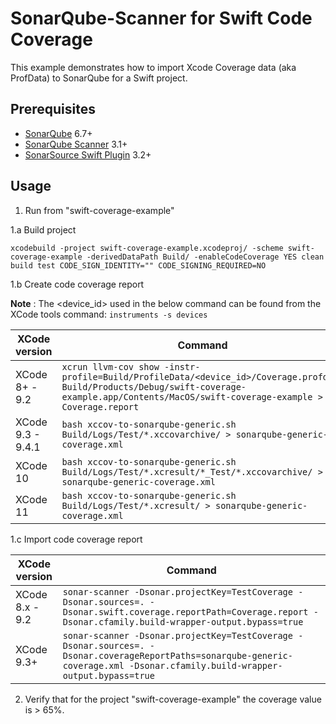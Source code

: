 # SonarQube-Scanner for Swift Code Coverage

This example demonstrates how to import Xcode Coverage data (aka ProfData) to SonarQube for a Swift project.

## Prerequisites

* [SonarQube](http://www.sonarqube.org/downloads/) 6.7+
* [SonarQube Scanner](http://docs.sonarqube.org/display/SCAN/Analyzing+with+SonarQube+Scanner) 3.1+
* [SonarSource Swift Plugin](http://redirect.sonarsource.com/plugins/swift.html) 3.2+

## Usage

1. Run from "swift-coverage-example"

1.a Build project

```shell
xcodebuild -project swift-coverage-example.xcodeproj/ -scheme swift-coverage-example -derivedDataPath Build/ -enableCodeCoverage YES clean build test CODE_SIGN_IDENTITY="" CODE_SIGNING_REQUIRED=NO
```

1.b Create code coverage report

**Note** : The <device_id> used in the below command can be found from the XCode tools command: `instruments -s devices`

XCode version | Command
--- | ---
XCode 8+ - 9.2 | `xcrun llvm-cov show -instr-profile=Build/ProfileData/<device_id>/Coverage.profdata Build/Products/Debug/swift-coverage-example.app/Contents/MacOS/swift-coverage-example > Coverage.report`
XCode 9.3 - 9.4.1 | `bash xccov-to-sonarqube-generic.sh Build/Logs/Test/*.xccovarchive/ > sonarqube-generic-coverage.xml`
XCode 10 | `bash xccov-to-sonarqube-generic.sh Build/Logs/Test/*.xcresult/*_Test/*.xccovarchive/ > sonarqube-generic-coverage.xml`
XCode 11 | `bash xccov-to-sonarqube-generic.sh Build/Logs/Test/*.xcresult/ > sonarqube-generic-coverage.xml`

1.c Import code coverage report

XCode version | Command
--- | ---
XCode 8.x - 9.2 | `sonar-scanner -Dsonar.projectKey=TestCoverage -Dsonar.sources=. -Dsonar.swift.coverage.reportPath=Coverage.report -Dsonar.cfamily.build-wrapper-output.bypass=true`
XCode 9.3+ | `sonar-scanner -Dsonar.projectKey=TestCoverage -Dsonar.sources=. -Dsonar.coverageReportPaths=sonarqube-generic-coverage.xml -Dsonar.cfamily.build-wrapper-output.bypass=true`

2. Verify that for the project "swift-coverage-example" the coverage value is > 65%.
